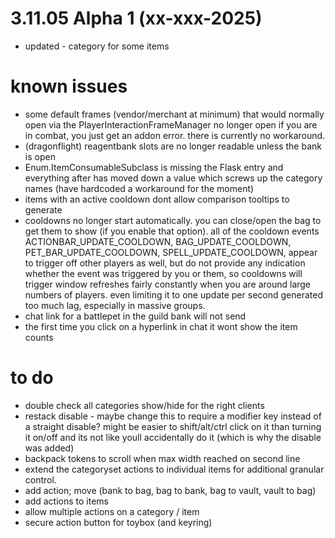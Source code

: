 ﻿# 3.11.05 Alpha 1 (xx-xxx-2025)
 - updated - category for some items


# known issues
 - some default frames (vendor/merchant at minimum) that would normally open via the PlayerInteractionFrameManager no longer open if you are in combat, you just get an addon error.  there is currently no workaround.
 - (dragonflight) reagentbank slots are no longer readable unless the bank is open
 - Enum.ItemConsumableSubclass is missing the Flask entry and everything after has moved down a value which screws up the category names (have hardcoded a workaround for the moment)
 - items with an active cooldown dont allow comparison tooltips to generate
 - cooldowns no longer start automatically.  you can close/open the bag to get them to show (if you enable that option).  all of the cooldown events ACTIONBAR_UPDATE_COOLDOWN, BAG_UPDATE_COOLDOWN, PET_BAR_UPDATE_COOLDOWN, SPELL_UPDATE_COOLDOWN, appear to trigger off other players as well, but do not provide any indication whether the event was triggered by you or them, so cooldowns will trigger window refreshes fairly constantly when you are around large numbers of players.  even limiting it to one update per second generated too much lag, especially in massive groups.
 - chat link for a battlepet in the guild bank will not send
 - the first time you click on a hyperlink in chat it wont show the item counts


# to do
 - double check all categories show/hide for the right clients
 - restack disable - maybe change this to require a modifier key instead of a straight disable?  might be easier to shift/alt/ctrl click on it than turning it on/off and its not like youll accidentally do it (which is why the disable was added)
 - backpack tokens to scroll when max width reached on second line
 - extend the categoryset actions to individual items for additional granular control.
 - add action; move (bank to bag, bag to bank, bag to vault, vault to bag)
 - add actions to items
 - allow multiple actions on a category / item
 - secure action button for toybox (and keyring)
